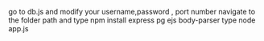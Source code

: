go to db.js and modify your username,password , port number
navigate to the folder path and type npm install express pg ejs body-parser
type node app.js
